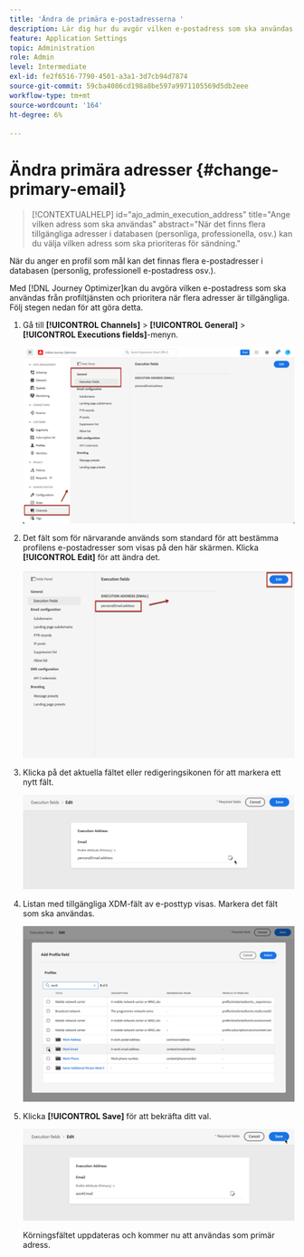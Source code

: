 ```yaml
---
title: 'Ändra de primära e-postadresserna '
description: Lär dig hur du avgör vilken e-postadress som ska användas från profiltjänsten.
feature: Application Settings
topic: Administration
role: Admin
level: Intermediate
exl-id: fe2f6516-7790-4501-a3a1-3d7cb94d7874
source-git-commit: 59cba4086cd198a8be597a9971105569d5db2eee
workflow-type: tm+mt
source-wordcount: '164'
ht-degree: 6%

---
```


# Ändra primära adresser {#change-primary-email}

>[!CONTEXTUALHELP]
>id="ajo_admin_execution_address"
>title="Ange vilken adress som ska användas"
>abstract="När det finns flera tillgängliga adresser i databasen (personliga, professionella, osv.) kan du välja vilken adress som ska prioriteras för sändning."

När du anger en profil som mål kan det finnas flera e-postadresser i databasen (personlig, professionell e-postadress osv.).

Med [!DNL Journey Optimizer]kan du avgöra vilken e-postadress som ska användas från profiltjänsten och prioritera när flera adresser är tillgängliga. Följ stegen nedan för att göra detta.

1. Gå till **[!UICONTROL Channels]** > **[!UICONTROL General]** > **[!UICONTROL Executions fields]**-menyn.

   ![](assets/primary-address-execution-fields.png)

1. Det fält som för närvarande används som standard för att bestämma profilens e-postadresser som visas på den här skärmen. Klicka **[!UICONTROL Edit]** för att ändra det.

   ![](assets/primary-address.png)

1. Klicka på det aktuella fältet eller redigeringsikonen för att markera ett nytt fält.

   ![](assets/primary-address-edit.png)

1. Listan med tillgängliga XDM-fält av e-posttyp visas. Markera det fält som ska användas.

   ![](assets/primary-address-field.png)

1. Klicka **[!UICONTROL Save]** för att bekräfta ditt val.

   ![](assets/primary-address-save.png)

   Körningsfältet uppdateras och kommer nu att användas som primär adress.

<!--1. You can also select an additional field to use as secondary email address. This allows you to determine which field to use if the primary field is empty for a profile. -->
